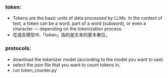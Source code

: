 ### token:
- Tokens are the basic units of data processed by LLMs. In the context of text, a token can be a word, part of a word (subword), or even a character — depending on the tokenization process.
- 在語言模型中,「token」指的是文本的基本單位。

### protocols:
- download the tokenizer model (according to the model you want to use)
- select the json file that you want to count tokens in.
- run token_counter.py

